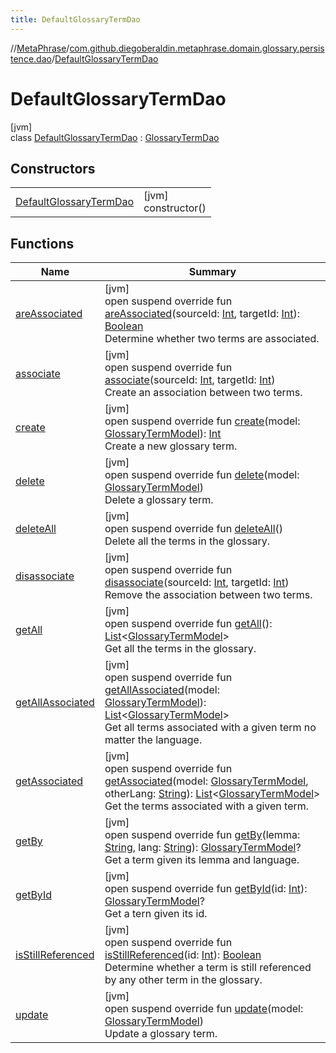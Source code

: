 ```yaml
---
title: DefaultGlossaryTermDao
---
```

//[MetaPhrase](../../../index.html)/[com.github.diegoberaldin.metaphrase.domain.glossary.persistence.dao](../index.html)/[DefaultGlossaryTermDao](index.html)



# DefaultGlossaryTermDao



[jvm]\
class [DefaultGlossaryTermDao](index.html) : [GlossaryTermDao](../-glossary-term-dao/index.html)



## Constructors


| | |
|---|---|
| [DefaultGlossaryTermDao](-default-glossary-term-dao.html) | [jvm]<br>constructor() |


## Functions


| Name | Summary |
|---|---|
| [areAssociated](are-associated.html) | [jvm]<br>open suspend override fun [areAssociated](are-associated.html)(sourceId: [Int](https://kotlinlang.org/api/latest/jvm/stdlib/kotlin/-int/index.html), targetId: [Int](https://kotlinlang.org/api/latest/jvm/stdlib/kotlin/-int/index.html)): [Boolean](https://kotlinlang.org/api/latest/jvm/stdlib/kotlin/-boolean/index.html)<br>Determine whether two terms are associated. |
| [associate](associate.html) | [jvm]<br>open suspend override fun [associate](associate.html)(sourceId: [Int](https://kotlinlang.org/api/latest/jvm/stdlib/kotlin/-int/index.html), targetId: [Int](https://kotlinlang.org/api/latest/jvm/stdlib/kotlin/-int/index.html))<br>Create an association between two terms. |
| [create](create.html) | [jvm]<br>open suspend override fun [create](create.html)(model: [GlossaryTermModel](../../com.github.diegoberaldin.metaphrase.domain.glossary.data/-glossary-term-model/index.html)): [Int](https://kotlinlang.org/api/latest/jvm/stdlib/kotlin/-int/index.html)<br>Create a new glossary term. |
| [delete](delete.html) | [jvm]<br>open suspend override fun [delete](delete.html)(model: [GlossaryTermModel](../../com.github.diegoberaldin.metaphrase.domain.glossary.data/-glossary-term-model/index.html))<br>Delete a glossary term. |
| [deleteAll](delete-all.html) | [jvm]<br>open suspend override fun [deleteAll](delete-all.html)()<br>Delete all the terms in the glossary. |
| [disassociate](disassociate.html) | [jvm]<br>open suspend override fun [disassociate](disassociate.html)(sourceId: [Int](https://kotlinlang.org/api/latest/jvm/stdlib/kotlin/-int/index.html), targetId: [Int](https://kotlinlang.org/api/latest/jvm/stdlib/kotlin/-int/index.html))<br>Remove the association between two terms. |
| [getAll](get-all.html) | [jvm]<br>open suspend override fun [getAll](get-all.html)(): [List](https://kotlinlang.org/api/latest/jvm/stdlib/kotlin.collections/-list/index.html)&lt;[GlossaryTermModel](../../com.github.diegoberaldin.metaphrase.domain.glossary.data/-glossary-term-model/index.html)&gt;<br>Get all the terms in the glossary. |
| [getAllAssociated](get-all-associated.html) | [jvm]<br>open suspend override fun [getAllAssociated](get-all-associated.html)(model: [GlossaryTermModel](../../com.github.diegoberaldin.metaphrase.domain.glossary.data/-glossary-term-model/index.html)): [List](https://kotlinlang.org/api/latest/jvm/stdlib/kotlin.collections/-list/index.html)&lt;[GlossaryTermModel](../../com.github.diegoberaldin.metaphrase.domain.glossary.data/-glossary-term-model/index.html)&gt;<br>Get all terms associated with a given term no matter the language. |
| [getAssociated](get-associated.html) | [jvm]<br>open suspend override fun [getAssociated](get-associated.html)(model: [GlossaryTermModel](../../com.github.diegoberaldin.metaphrase.domain.glossary.data/-glossary-term-model/index.html), otherLang: [String](https://kotlinlang.org/api/latest/jvm/stdlib/kotlin/-string/index.html)): [List](https://kotlinlang.org/api/latest/jvm/stdlib/kotlin.collections/-list/index.html)&lt;[GlossaryTermModel](../../com.github.diegoberaldin.metaphrase.domain.glossary.data/-glossary-term-model/index.html)&gt;<br>Get the terms associated with a given term. |
| [getBy](get-by.html) | [jvm]<br>open suspend override fun [getBy](get-by.html)(lemma: [String](https://kotlinlang.org/api/latest/jvm/stdlib/kotlin/-string/index.html), lang: [String](https://kotlinlang.org/api/latest/jvm/stdlib/kotlin/-string/index.html)): [GlossaryTermModel](../../com.github.diegoberaldin.metaphrase.domain.glossary.data/-glossary-term-model/index.html)?<br>Get a term given its lemma and language. |
| [getById](get-by-id.html) | [jvm]<br>open suspend override fun [getById](get-by-id.html)(id: [Int](https://kotlinlang.org/api/latest/jvm/stdlib/kotlin/-int/index.html)): [GlossaryTermModel](../../com.github.diegoberaldin.metaphrase.domain.glossary.data/-glossary-term-model/index.html)?<br>Get a tern given its id. |
| [isStillReferenced](is-still-referenced.html) | [jvm]<br>open suspend override fun [isStillReferenced](is-still-referenced.html)(id: [Int](https://kotlinlang.org/api/latest/jvm/stdlib/kotlin/-int/index.html)): [Boolean](https://kotlinlang.org/api/latest/jvm/stdlib/kotlin/-boolean/index.html)<br>Determine whether a term is still referenced by any other term in the glossary. |
| [update](update.html) | [jvm]<br>open suspend override fun [update](update.html)(model: [GlossaryTermModel](../../com.github.diegoberaldin.metaphrase.domain.glossary.data/-glossary-term-model/index.html))<br>Update a glossary term. |

